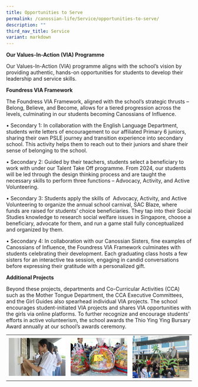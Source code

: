 ```yaml
---
title: Opportunities to Serve
permalink: /canossian-life/Service/opportunities-to-serve/
description: ""
third_nav_title: Service
variant: markdown
---
```

**Our Values-In-Action (VIA) Programme**

Our Values-In-Action (VIA) programme aligns with the school’s vision by providing authentic, hands-on opportunities for students to develop their leadership and service skills.

**Foundress VIA Framework**

The Foundress VIA Framework, aligned with the school’s strategic thrusts – Belong, Believe, and Become, allows for a tiered progression across the levels, culminating in our students becoming Canossians of Influence.

•     Secondary 1: In collaboration with the English Language Department, students write letters of encouragement to our affiliated Primary 6 juniors, sharing their own PSLE journey and transition experience into secondary school. This activity helps them to reach out to their juniors and share their sense of belonging to the school.

•     Secondary 2: Guided by their teachers, students select a beneficiary to work with under our Talent Take Off programme. From 2024, our students will be led through the design thinking process and are taught the necessary skills to perform three functions – Advocacy, Activity, and Active Volunteering.

•     Secondary 3: Students apply the skills of  Advocacy, Activity, and Active Volunteering to organize the annual school carnival, SAC Blaze, where funds are raised for students’ choice beneficiaries. They tap into their Social Studies knowledge to research social welfare issues in Singapore, choose a beneficiary, advocate for them, and run a game stall fully conceptualized and organized by them.

• Secondary 4: In collaboration with our Canossian Sisters, fine examples of Canossians of Influence, the Foundress VIA Framework culminates with students celebrating their development. Each graduating class hosts a few sisters for an interactive tea session, engaging in candid conversations before expressing their gratitude with a personalized gift.

  
**Additional Projects**

Beyond these projects, departments and Co-Curricular Activities (CCA) such as the Mother Tongue Department, the CCA Executive Committees, and the Girl Guides also spearhead individual VIA projects. The school encourages student-initiated VIA projects and shares VIA opportunities with the girls via online platforms. To further recognize and encourage students’ efforts in active volunteerism, the school awards the Thio Ying Ying Bursary Award annually at our school’s awards ceremony.


|   |   |   |
|---|---|---|
| ![](/images/Canossian%20Life/Service/IMG_9785-scaled.jpg)  |  ![](/images/Canossian%20Life/Service/SAC_0573-scaled.jpg) | ![](/images/Canossian%20Life/Service/IMG_E7398-scaled.jpg)  |